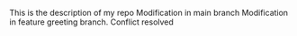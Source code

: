 This is the description of my repo
Modification in main branch
Modification in feature greeting branch.
Conflict resolved
